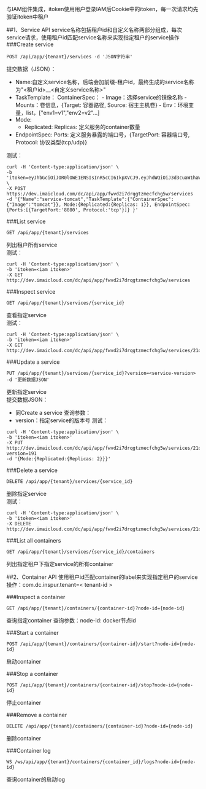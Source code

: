 与IAM组件集成，itoken使用用户登录IAM后Cookie中的itoken，每一次请求均先验证itoken中租户

##1、Service API
service名称包括租户id和自定义名称两部分组成，每次service请求，使用租户id匹配service名称来实现指定租户的service操作
###Create service
```
POST /api/app/{tenant}/services -d 'JSON字符串'
```
提交数据（JSON）：
* Name:自定义service名称，后端会加前缀-租户id，最终生成的service名称为"<租户id>__<自定义service名称>"
* TaskTemplate： ContainerSpec：
                    - Image：选择service的镜像名称
 					- Mounts：卷信息，{Target: 容器路径, Source: 宿主主机卷}
 					- Env：环境变量，list，["env1=v1","env2=v2"...]
* Mode: 
 	- Replicated: Replicas: 定义服务的container数量
* EndpointSpec: Ports: 定义服务暴露的端口号，{TargetPort: 容器端口号, Protocol: 协议类型(tcp/udp)}

测试：
```
curl -H 'Content-type:application/json' \ 
-b 'itoken=eyJhbGciOiJOR0lOWE1ENSIsInR5cCI6IkpXVCJ9.eyJhdWQiOiJ3d3cuaW1haWNsb3VkLmNvbSIsImlzcyI6ImlhbS5pbnNwdXIuY29tIiwiZXhwIjoxNDc3OTkwODU4NDE4LCJpYXQiOjE0Nzc5ODkwNTg0MTgsImlkIjoiZEo1eXZvSEtTcXFGbUdfaFkxT2wzUSIsInVuYW1lIjoiMTExQHFxLmNvbSIsInVpZCI6IjExMUBxcS5jb20iLCJ0bnQiOiJGV3ZkMmk3ZFJRR3R6TWVDRkNIRzV3IiwiZ3JvdXAiOiIifQ.BQcKI3Y9jYq33_Uu4s8W6Q' \ 
-X POST https://dev.imaicloud.com/dc/api/app/fwvd2i7drqgtzmecfchg5w/services 
-d '{"Name":"service-tomcat","TaskTemplate":{"ContainerSpec":{"Image":"tomcat"}}, Mode:{Replicated:{Replicas: 1}}, EndpointSpec: {Ports:[{TargetPort:'8080', Protocol:'tcp'}]} }'
```
###List service
```
GET /api/app/{tenant}/services
```
列出租户所有service  
测试：
```
curl -H 'Content-type:application/json' \ 
-b 'itoken=<iam itoken>' 
-X GET http://dev.imaicloud.com/dc/api/app/fwvd2i7drqgtzmecfchg5w/services
```

###Inspect service
```
GET /api/app/{tenant}/services/{service_id}
```
查看指定service  
测试：
```
curl -H 'Content-type:application/json' \ 
-b 'itoken=<iam itoken>' 
-X GET http://dev.imaicloud.com/dc/api/app/fwvd2i7drqgtzmecfchg5w/services/21opqnqg8ss5cp9bqq17pyzt1
```

###Update a service
```
PUT /api/app/{tenant}/services/{service_id}?version=<service-version> -d '更新数据JSON'
```
更新指定service  
提交数据JSON：
* 同Create a service
查询参数：
* version：指定service的版本号
测试：
```
curl -H 'Content-type:application/json' \ 
-b 'itoken=<iam itoken>' 
-X PUT http://dev.imaicloud.com/dc/api/app/fwvd2i7drqgtzmecfchg5w/services/21opqnqg8ss5cp9bqq17pyzt1?version=191
-d '{Mode:{Replicated:{Replicas: 2}}}'
```

###Delete a service
```
DELETE /api/app/{tenant}/services/{service_id}
```
删除指定service  
测试：
```
curl -H 'Content-type:application/json' \ 
-b 'itoken=<iam itoken>' 
-X DELETE http://dev.imaicloud.com/dc/api/app/fwvd2i7drqgtzmecfchg5w/services/21opqnqg8ss5cp9bqq17pyzt1
```

###List all containers
```
GET /api/app/{tenant}/services/{service_id}/containers
```
列出指定租户下指定service的所有container


##2、Container API
使用租户id匹配container的label来实现指定租户的service操作：com.dc.inspur.tenant=< tenant-id >

###Inspect a container
```
GET /api/app/{tenant}/containers/{container-id}?node-id={node-id}
```
查询指定container
查询参数：node-id: docker节点id

###Start a container
```
POST /api/app/{tenant}/containers/{container-id}/start?node-id={node-id}
```
启动container

###Stop a container
```
POST /api/app/{tenant}/containers/{container-id}/stop?node-id={node-id}
```
停止container

###Remove a container
```
DELETE /api/app/{tenant}/containers/{container-id}?node-id={node-id}
```
删除container

###Container log
```
WS /ws/api/app/{tenant}/containers/{container_id}/logs?node-id={node-id}
```
查询container的启动log  


